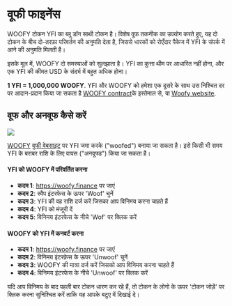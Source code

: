 # वूफी फाइनेंस

WOOFY टोकन YFI का ब्लू डॉग साथी टोकन है। विशेष वूफ तकनीक का उपयोग करते हुए, यह दो टोकन के बीच दो-तरफ़ा परिवर्तन की अनुमति देता है, जिससे धारकों को रोएँदार पैकेज में YFI के संपर्क में आने की अनुमति मिलती है।

इसके मूल में, WOOFY दो समस्याओं को सुलझाता  है। YFI का कुत्ता थीम पर आधारित नहीं होना, और एक YFI की कीमत USD के संदर्भ में बहुत अधिक होना।

**1 YFI = 1,000,000 WOOFY**. YFI और WOOFY को हमेशा एक दूसरे के साथ उस निश्चित दर पर आदान-प्रदान किया जा सकता है [WOOFY contract](https://etherscan.io/address/0xd0660cd418a64a1d44e9214ad8e459324d8157f1#code)के इस्तेमाल से, या [Woofy website](https://woofy.finance/).

## वूफ और अनवूफ कैसे करें

![](https://i.imgur.com/HqfCYZX.png)

[WOOFY](https://etherscan.io/address/0xd0660cd418a64a1d44e9214ad8e459324d8157f1) [वूफी वेबसाइट](https://woofy.finance/) पर YFI जमा करके ("woofed") बनाया जा सकता है। इसे किसी भी समय YFI के बराबर राशि के लिए वापस ("अनवूफ्ड") किया जा सकता है।

#### YFI को WOOFY में परिवर्तित करना

- **कदम 1**: https://woofy.finance पर जाएं
- **कदम 2**: स्वैप इंटरफेस के ऊपर 'Woof' चुनें
- **कदम 3**: YFI की वह राशि दर्ज करें जिसका आप विनिमय करना चाहते हैं 
- **कदम 4**: YFI को मंजूरी दें
- **कदम 5**: विनिमय इंटरफेस के नीचे 'Wof' पर क्लिक करें

#### WOOFY को YFI में कनवर्ट करना

- **कदम 1**: https://woofy.finance पर जाएं
- **कदम 2**: विनिमय इंटरफ़ेस के ऊपर 'Unwoof' चुनें
- **कदम 3**: WOOFY की मात्रा दर्ज करें जिसको आप विनिमय करना चाहते हैं 
- **कदम 4**: विनिमय इंटरफेस के नीचे 'Unwoof' पर क्लिक करें

यदि आप विनिमय के बाद पहली बार टोकन धारण कर रहे हैं, तो टोकन के लोगो के ऊपर 'टोकन जोड़ें' पर क्लिक करना सुनिश्चित करें ताकि यह आपके बटुए में दिखाई दे।
